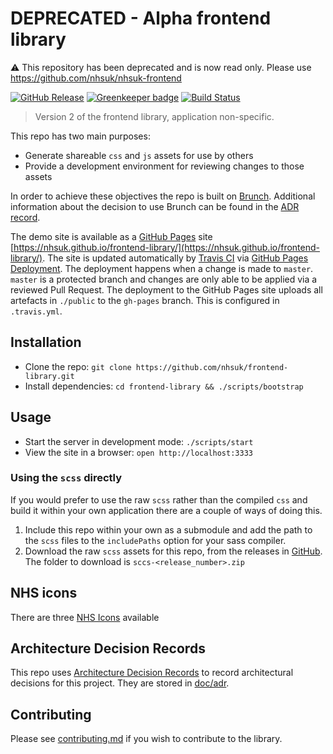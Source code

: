 # DEPRECATED - Alpha frontend library

 :warning: This repository has been deprecated and is now read only. Please use https://github.com/nhsuk/nhsuk-frontend

[![GitHub Release](https://img.shields.io/github/release/nhsuk/frontend-library.svg)](https://github.com/nhsuk/frontend-library/releases/latest/)
[![Greenkeeper badge](https://badges.greenkeeper.io/nhsuk/frontend-library.svg)](https://greenkeeper.io/)
[![Build Status](https://travis-ci.org/nhsuk/frontend-library.svg?branch=master)](https://travis-ci.org/nhsuk/frontend-library)

> Version 2 of the frontend library, application non-specific.

This repo has two main purposes:
* Generate shareable `css` and `js` assets for use by others
* Provide a development environment for reviewing changes to those assets

In order to achieve these objectives the repo is built on
[Brunch](http://brunch.io/). Additional information about the decision to use
Brunch can be found in the [ADR record](./doc/adr/0003-use-brunch.md).

The demo site is available as a [GitHub Pages](https://pages.github.com/) site
[https://nhsuk.github.io/frontend-library/](https://nhsuk.github.io/frontend-library/).
The site is updated automatically by [Travis CI](https://travis-ci.org/) via
[GitHub Pages Deployment](https://docs.travis-ci.com/user/deployment/pages/).
The deployment happens when a change is made to `master`. `master` is a
protected branch and changes are only able to be applied via a reviewed Pull
Request. The deployment to the GitHub Pages site uploads all artefacts in
`./public` to the `gh-pages` branch. This is configured in `.travis.yml`.

## Installation

* Clone the repo: `git clone https://github.com/nhsuk/frontend-library.git`
* Install dependencies: `cd frontend-library && ./scripts/bootstrap`

## Usage

* Start the server in development mode: `./scripts/start`
* View the site in a browser: `open http://localhost:3333`

### Using the `scss` directly

If you would prefer to use the raw `scss` rather than the compiled `css` and build it within your own application there are a couple of ways of doing this.

1. Include this repo within your own as a submodule and add the path to the
   `scss` files to the `includePaths` option for your sass compiler.
1. Download the raw `scss` assets for this repo, from the releases in
   [GitHub](https://github.com/nhsuk/frontend-library/releases). The
   folder to download is `sccs-<release_number>.zip`

## NHS icons

There are three [NHS Icons](https://nhsuk.github.io/frontend-library/#nhs-icons) available

## Architecture Decision Records

This repo uses
[Architecture Decision Records](http://thinkrelevance.com/blog/2011/11/15/documenting-architecture-decisions)
to record architectural decisions for this project.
They are stored in [doc/adr](doc/adr).

## Contributing

Please see [contributing.md](CONTRIBUTING.md) if you wish to contribute to the library.
